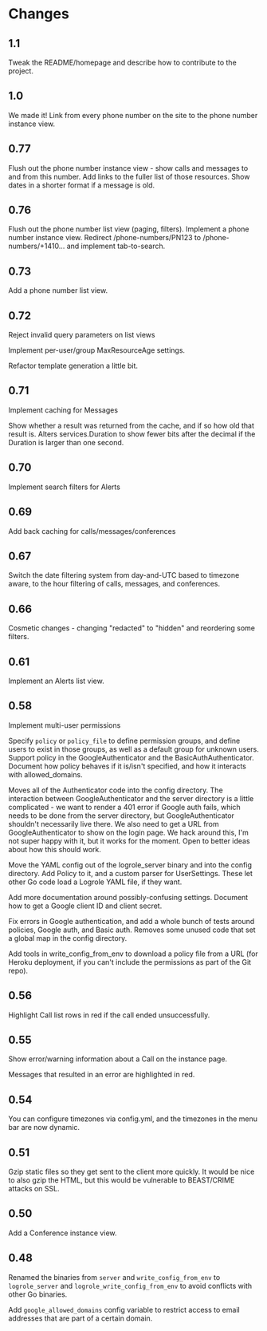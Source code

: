 # Changes

## 1.1

Tweak the README/homepage and describe how to contribute to the project.

## 1.0

We made it! Link from every phone number on the site to the phone number
instance view.

## 0.77

Flush out the phone number instance view - show calls and messages to and from
this number. Add links to the fuller list of those resources. Show dates in
a shorter format if a message is old.

## 0.76

Flush out the phone number list view (paging, filters). Implement a phone
number instance view. Redirect /phone-numbers/PN123 to /phone-numbers/+1410...
and implement tab-to-search.

## 0.73

Add a phone number list view.

## 0.72

Reject invalid query parameters on list views

Implement per-user/group MaxResourceAge settings.

Refactor template generation a little bit.

## 0.71

Implement caching for Messages

Show whether a result was returned from the cache, and if so how old that
result is. Alters services.Duration to show fewer bits after the decimal if the
Duration is larger than one second.

## 0.70

Implement search filters for Alerts

## 0.69

Add back caching for calls/messages/conferences

## 0.67

Switch the date filtering system from day-and-UTC based to timezone aware, to
the hour filtering of calls, messages, and conferences.

## 0.66

Cosmetic changes - changing "redacted" to "hidden" and reordering some filters.

## 0.61

Implement an Alerts list view.

## 0.58

Implement multi-user permissions

Specify `policy` or `policy_file` to define permission groups, and define users
to exist in those groups, as well as a default group for unknown users. Support
policy in the GoogleAuthenticator and the BasicAuthAuthenticator. Document how
policy behaves if it is/isn't specified, and how it interacts with
allowed_domains.

Moves all of the Authenticator code into the config directory. The interaction
between GoogleAuthenticator and the server directory is a little complicated -
we want to render a 401 error if Google auth fails, which needs to be done from
the server directory, but GoogleAuthenticator shouldn't necessarily live there.
We also need to get a URL from GoogleAuthenticator to show on the login page.
We hack around this, I'm not super happy with it, but it works for the moment.
Open to better ideas about how this should work.

Move the YAML config out of the logrole_server binary and into the config
directory. Add Policy to it, and a custom parser for UserSettings. These let
other Go code load a Logrole YAML file, if they want.

Add more documentation around possibly-confusing settings. Document how to get
a Google client ID and client secret.

Fix errors in Google authentication, and add a whole bunch of tests around
policies, Google auth, and Basic auth. Removes some unused code that set
a global map in the config directory.

Add tools in write_config_from_env to download a policy file from a URL (for
Heroku deployment, if you can't include the permissions as part of the Git
repo).

## 0.56

Highlight Call list rows in red if the call ended unsuccessfully.

## 0.55

Show error/warning information about a Call on the instance page.

Messages that resulted in an error are highlighted in red.

## 0.54

You can configure timezones via config.yml, and the timezones in the menu bar
are now dynamic.

## 0.51

Gzip static files so they get sent to the client more quickly. It would be nice
to also gzip the HTML, but this would be vulnerable to BEAST/CRIME attacks on
SSL.

## 0.50

Add a Conference instance view.

## 0.48

Renamed the binaries from `server` and `write_config_from_env` to
`logrole_server` and `logrole_write_config_from_env` to avoid conflicts with
other Go binaries.

Add `google_allowed_domains` config variable to restrict access to email
addresses that are part of a certain domain.
